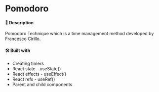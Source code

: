 # Pomodoro

#### 📝 Description

Pomodoro Technique which is a time management method developed by Francesco Cirillo.

#### 🛠️ Built with

- Creating timers
- React state - useState()
- React effects - useEffect()
- React refs - useRef()
- Parent and child components
